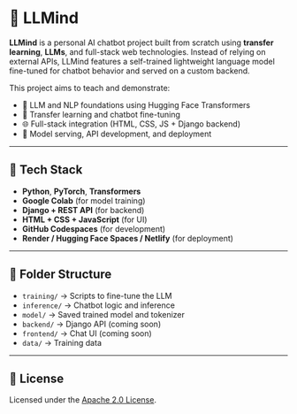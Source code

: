# 💬 LLMind

**LLMind** is a personal AI chatbot project built from scratch using **transfer learning**, **LLMs**, and full-stack web technologies. Instead of relying on external APIs, LLMind features a self-trained lightweight language model fine-tuned for chatbot behavior and served on a custom backend.

This project aims to teach and demonstrate:
- 🤖 LLM and NLP foundations using Hugging Face Transformers  
- 🧠 Transfer learning and chatbot fine-tuning  
- 🌐 Full-stack integration (HTML, CSS, JS + Django backend)  
- 🚀 Model serving, API development, and deployment  


---


## 🔨 Tech Stack
- **Python**, **PyTorch**, **Transformers**
- **Google Colab** (for model training)
- **Django + REST API** (for backend)
- **HTML + CSS + JavaScript** (for UI)
- **GitHub Codespaces** (for development)
- **Render / Hugging Face Spaces / Netlify** (for deployment)


---


## 📂 Folder Structure

- `training/` → Scripts to fine-tune the LLM  
- `inference/` → Chatbot logic and inference  
- `model/` → Saved trained model and tokenizer  
- `backend/` → Django API (coming soon)  
- `frontend/` → Chat UI (coming soon)  
- `data/` → Training data  


---


## 📜 License
Licensed under the [Apache 2.0 License](LICENSE).

